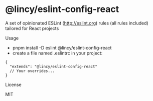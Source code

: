 # @lincy/eslint-config-react

A set of opinionated ESLint (http://eslint.org) rules (all rules included) tailored for React projects

Usage

- pnpm install -D eslint @lincy/eslint-config-react
- create a file named .eslintrc in your project:
```
{
  "extends": "@lincy/eslint-config-react"
  // Your overrides...
}
```

License

MIT
